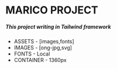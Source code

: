 # MARICO PROJECT

#####  This project writing in Tailwind framework

- ASSETS - [images,fonts]
- IMAGES - [ong-jpg,svg]
- FONTS - Local
- CONTAINER - 1360px